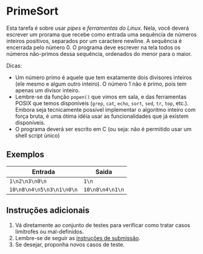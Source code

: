# PrimeSort

Esta tarefa é sobre usar *pipes* e *ferramentas do Linux*. Nela, você deverá escrever
um prorama que recebe como entrada uma sequência de números inteiros positivos,
separados por um caractere newline. A sequência é encerrada pelo número 0. O
programa deve escrever na tela todos os números não-primos dessa sequência,
ordenados do menor para o maior.

Dicas:
* Um número primo é aquele que tem exatamente dois divisores inteiros (ele mesmo
  e algum outro inteiro). O número 1 não é primo, pois tem apenas um divisor
  inteiro.
* Lembre-se da função `popen()` que vimos em sala, e das ferramentas POSIX que
  temos disponíveis (`grep`, `cat`, `echo`, `sort`, `sed`, `tr`, `top`, etc.).
  Embora seja tecnicamente possível implementar o algoritmo inteiro com força
  bruta, é uma ótima idéia usar as funcionalidades que já existem disponíveis.
* O programa deverá ser escrito em C (ou seja: não é permitido usar
  um shell script único)

## Exemplos

Entrada | Saida
------- | -----
`1\n2\n3\n0\n` | `1\n`
`10\n8\n4\n5\n3\n1\n0\n` | `10\n8\n4\n1\n`


## Instruções adicionais

1. Vá diretamente ao conjunto de testes para verificar como tratar casos
   limítrofes ou mal-definidos.
1. Lembre-se de seguir as [instruções de submissão](docs/instrucoes.md).
1. Se desejar, proponha novos casos de teste.
